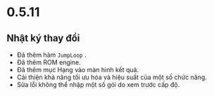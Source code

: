 # 0.5.11

## Nhật ký thay đổi

- Đã thêm hàm `JumpLoop` .
- Đã thêm ROM engine.
- Đã thêm mục Hạng vào màn hình kết quả.
- Cải thiện khả năng tối ưu hóa và hiệu suất của một số chức năng.
- Sửa lỗi không thể nhập một số gói do xem trước cấp độ.
